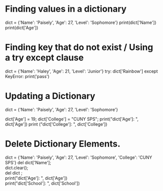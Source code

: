 # Finding values in a dictionary

dict = {'Name': 'Paisely', 'Age': 27, 'Level': 'Sophomore'}
print(dict['Name'])
print(dict['Age'])



# Finding key that do not exist / Using a try except clause
dict = {'Name': 'Haley', 'Age': 21, 'Level': 'Junior'}
  try:
    dict['Rainbow']
 except KeyError:
 print('pass') 



# Updating a Dictionary 
dict = {'Name': 'Paisely', 'Age': 27, 'Level': 'Sophomore'}

dict['Age'] = 19; 
dict['College'] = "CUNY SPS"; 
print("dict['Age']: ", dict['Age']) 
print ("dict['College']: ", dict['College'])


# Delete Dictionary Elements. 
dict = {'Name': 'Paisely', 'Age': 27, 'Level': 'Sophomore', 'College': 'CUNY SPS'}
del dict['Name'];                        
dict.clear();                            
del dict ;                                
print("dict['Age']: ", dict['Age'])       
print("dict['School']: ", dict['School']) 

